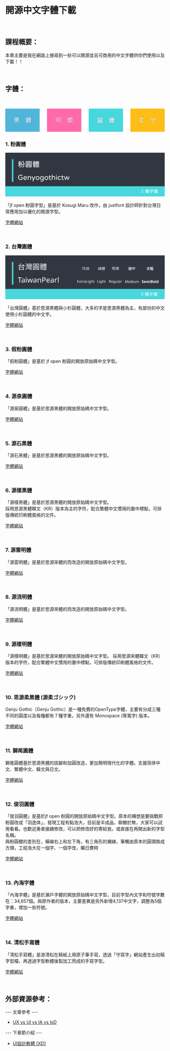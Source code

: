 開源中文字體下載
======

&nbsp;

課程概要：
------
本章主要是我在網路上搜尋到一些可以開源並且可商用的中文字體供你們使用以及下載！！

&nbsp;

字體：
------

&nbsp;

![image](img/fontstyle.svg)

### 1. 粉圓體

![image](img/genyogothictw.svg)

「jf open 粉圓字型」是基於 Kosugi Maru 改作，由 justfont 設計師針對台灣日常應用加以優化的開源字型。

[字體網站](https://justfont.com/huninn/)

&nbsp;

### 2. 台灣圓體

![image](img/taiwanPearl.svg)

「台灣圓體」基於思源黑體與小杉圓體，大多的字是思源黑體為主，有部份的中文使用小杉圓體的中文字。

[字體網站](https://github.com/max32002/TaiwanPearl)

&nbsp;

### 3. 假粉圓體

「假粉圓體」是基於 jf open 粉圓的開放原始碼中文字型。

[字體網站](https://github.com/max32002/FakePearl)

&nbsp;

### 4. 源泉圓體

「源泉圓體」是基於思源黑體的開放原始碼中文字型。

[字體網站](https://github.com/ButTaiwan/gensen-font)


&nbsp;

### 5. 源石黑體

「源石黑體」是基於思源黑體的開放原始碼中文字型。

[字體網站](https://github.com/ButTaiwan/genseki-font)

&nbsp;

### 6. 源樣黑體

「源樣黑體」是基於思源黑體的開放原始碼中文字型。<br>
採用思源黑體韓文（KR）版本為主的字符，配合繁體中文慣用的置中標點，可排版傳統印刷體風格的文件。

[字體網站](https://github.com/ButTaiwan/genyog-font)

&nbsp;

### 7. 源雲明體

「源雲明體」是基於思源宋體的而改造的開放原始碼中文字型。

[字體網站](https://github.com/ButTaiwan/genwan-font)

&nbsp;

### 8. 源流明體

「源流明體」是基於思源宋體的而改造的開放原始碼中文字型。

[字體網站](https://github.com/ButTaiwan/genryu-font)

&nbsp;

### 9. 源樣明體

「源樣明體」是基於思源宋體的開放原始碼中文字型。 採用思源宋體韓文（KR）版本的字符，配合繁體中文慣用的置中標點，可排版傳統印刷體風格的文件。

[字體網站](https://github.com/ButTaiwan/genyo-font)

&nbsp;

### 10. 思源柔黑體 (源柔ゴシック)

Genju Gothic（Genju Gothic）是一種免費的OpenType字體，主要有分成三種不同的圓度以及每種都有７種字重，另外還有 Monospace (等寬字) 版本。

[字體網站](http://jikasei.me/font/genjyuu/)

&nbsp;

### 11. 獅尾圓體

獅尾圓體基於思源黑體的拔腳和加圓改造，更加簡明現代化的字體。支援简体中文、繁體中文、韓文與日文。

[字體網站](https://github.com/max32002/swei-gothic)

&nbsp;

### 12. 俊羽圓體

「俊羽圓體」是基於jf open 粉圓的開放原始碼中文字型。原本的構想是要挑戰把粉圓改成「羽逸体」，發現工程有點浩大，目前是半成品，聊勝於無，大家可以試用看看。也歡迎勇者接續修改，可以把修改好的寄給我，或直接在再開出新的字型名稱。
<br>
與粉圓體的差別在，橫線右上和左下角，有三角形的襯線，筆觸由原本的圓頭換成方頭，工程浩大在一個字、一個字改，曠日費時

[字體網站](https://github.com/max32002/YuPearl)

&nbsp;

### 13. 內海字體

「內海字體」是基於瀨戶字體的開放原始碼中文字型，目前字型內文字和符號字數在：34,657個。與原作者的版本，主要差異是另外新增4,137中文字，調整為5個字重，增加一些符號。

[字體網站](https://github.com/max32002/naikaifont)

&nbsp;

### 14. 清松手寫體

「清松手寫體」是游清松在稿紙上用原子筆手寫，透過「守寫字」網站產生出初稿字型檔，再透過字型軟體後製加工而成的手寫字型。

[字體網站](https://github.com/jasonhandwriting/JasonHandwriting)

&nbsp;


外部資源參考：
------

--- 文章參考 ---

* [UX vs UI vs IA vs IxD](https://uxplanet.org/ux-vs-ui-vs-ia-vs-ixd-4-confusing-digital-design-terms-defined-1ae2f82418c7)

--- 下章節介紹 ---

* [UI設計軟體 [XD]](https://github.com/Barry028/Ui-Design/tree/master/Lesson003%20-%20UI%E8%A8%AD%E8%A8%88%E8%BB%9F%E9%AB%94%20%5BXD%5D)
